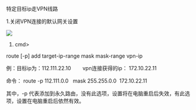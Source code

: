 特定目标ip走VPN线路

1.关闭VPN连接的默认网关设置

![](https://cdn.jsdelivr.net/gh/hjb2722404/myimg/20210102124054.png)

1. cmd>

route [-p] add target-ip-range mask mask-range vpn-ip

例：目标ip为：112.111.22.10
       vpn连接获得的ip： 172.10.22.11

命令： route -p 112.111.0.0   mask 255.255.0.0  172.10.22.11

其中，-p 代表添加到永久路由，没有此选项，设置将在电脑重启后失效，有此选项，设置在电脑重启后依然有效。
